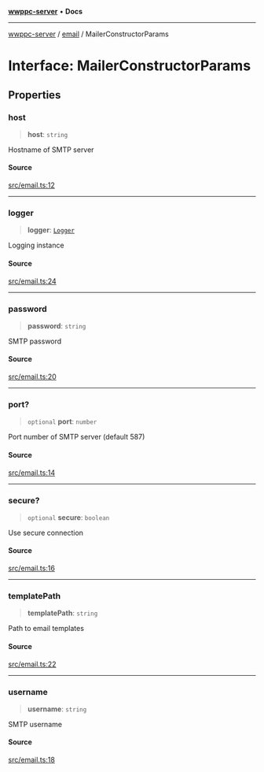 [**wwppc-server**](../../README.md) • **Docs**

***

[wwppc-server](../../modules.md) / [email](../README.md) / MailerConstructorParams

# Interface: MailerConstructorParams

## Properties

### host

> **host**: `string`

Hostname of SMTP server

#### Source

[src/email.ts:12](https://github.com/WWPPC/WWPPC-server/blob/5af5647ee3617fa27e87b8a991f7e99d942ffb71/src/email.ts#L12)

***

### logger

> **logger**: [`Logger`](../../log/interfaces/Logger.md)

Logging instance

#### Source

[src/email.ts:24](https://github.com/WWPPC/WWPPC-server/blob/5af5647ee3617fa27e87b8a991f7e99d942ffb71/src/email.ts#L24)

***

### password

> **password**: `string`

SMTP password

#### Source

[src/email.ts:20](https://github.com/WWPPC/WWPPC-server/blob/5af5647ee3617fa27e87b8a991f7e99d942ffb71/src/email.ts#L20)

***

### port?

> `optional` **port**: `number`

Port number of SMTP server (default 587)

#### Source

[src/email.ts:14](https://github.com/WWPPC/WWPPC-server/blob/5af5647ee3617fa27e87b8a991f7e99d942ffb71/src/email.ts#L14)

***

### secure?

> `optional` **secure**: `boolean`

Use secure connection

#### Source

[src/email.ts:16](https://github.com/WWPPC/WWPPC-server/blob/5af5647ee3617fa27e87b8a991f7e99d942ffb71/src/email.ts#L16)

***

### templatePath

> **templatePath**: `string`

Path to email templates

#### Source

[src/email.ts:22](https://github.com/WWPPC/WWPPC-server/blob/5af5647ee3617fa27e87b8a991f7e99d942ffb71/src/email.ts#L22)

***

### username

> **username**: `string`

SMTP username

#### Source

[src/email.ts:18](https://github.com/WWPPC/WWPPC-server/blob/5af5647ee3617fa27e87b8a991f7e99d942ffb71/src/email.ts#L18)
